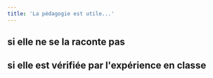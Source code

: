 ```yaml
---
title: 'La pédagogie est utile...'
---
```


## si elle ne se la raconte pas
## si elle est vérifiée par l'expérience en classe